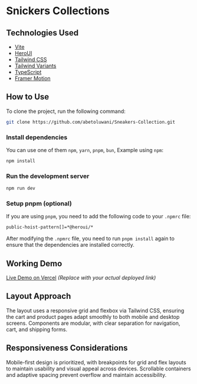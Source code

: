 # Snickers Collections

## Technologies Used

- [Vite](https://vitejs.dev/guide/)
- [HeroUI](https://heroui.com)
- [Tailwind CSS](https://tailwindcss.com)
- [Tailwind Variants](https://tailwind-variants.org)
- [TypeScript](https://www.typescriptlang.org)
- [Framer Motion](https://www.framer.com/motion)

## How to Use

To clone the project, run the following command:

```bash
git clone https://github.com/abetoluwani/Sneakers-Collection.git
```

### Install dependencies

You can use one of them `npm`, `yarn`, `pnpm`, `bun`, Example using `npm`:

```bash
npm install
```

### Run the development server

```bash
npm run dev
```

### Setup pnpm (optional)

If you are using `pnpm`, you need to add the following code to your `.npmrc` file:

```bash
public-hoist-pattern[]=*@heroui/*
```

After modifying the `.npmrc` file, you need to run `pnpm install` again to ensure that the dependencies are installed correctly.

## Working Demo

[Live Demo on Vercel](sneakers-collections.vercel.app)
*(Replace with your actual deployed link)*

## Layout Approach

The layout uses a responsive grid and flexbox via Tailwind CSS, ensuring the cart and product pages adapt smoothly to both mobile and desktop screens. Components are modular, with clear separation for navigation, cart, and shipping forms.

## Responsiveness Considerations

Mobile-first design is prioritized, with breakpoints for grid and flex layouts to maintain usability and visual appeal across devices. Scrollable containers and adaptive spacing prevent overflow and maintain accessibility.
